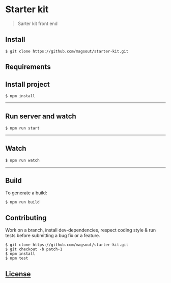 # Starter kit

> Sarter kit front end

## Install

```console
$ git clone https://github.com/magsout/starter-kit.git
```

## Requirements

## Install project

```console
$ npm install
```
---
## Run server and watch

```console
$ npm run start
```
---
## Watch

```console
$ npm run watch
```
---
## Build

To generate a build:

```console
$ npm run build
```

## Contributing

Work on a branch, install dev-dependencies, respect coding style & run tests before submitting a bug fix or a feature.

```console
$ git clone https://github.com/magsout/starter-kit.git
$ git checkout -b patch-1
$ npm install
$ npm test
```

## [License](LICENSE)
